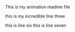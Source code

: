 This is my animation readme file

this is my incredible line three


this is line six
this is line seven


